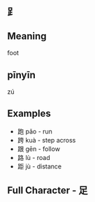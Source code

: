 
## ⻊

## Meaning

foot

## pīnyīn

zú

## Examples

- 跑 pǎo - run
- 跨 kuà - step across
- 跟 gēn - follow
- 路 lù - road
- 距 jù - distance

## Full Character - 足                   
